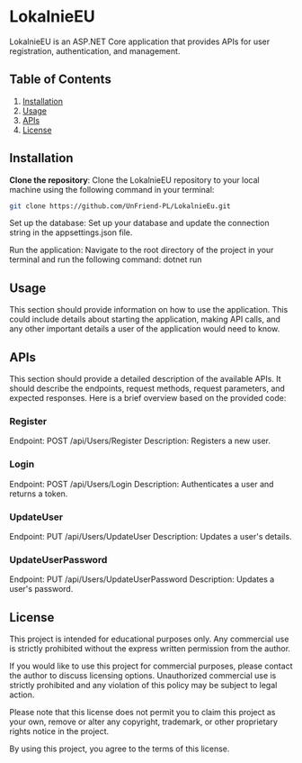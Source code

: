 # LokalnieEU

LokalnieEU is an ASP.NET Core application that provides APIs for user registration, authentication, and management.

## Table of Contents
1. [Installation](#installation)
2. [Usage](#usage)
3. [APIs](#apis)
4. [License](#license)

## Installation
**Clone the repository**: Clone the LokalnieEU repository to your local machine using the following command in your terminal:

```bash
git clone https://github.com/UnFriend-PL/LokalnieEu.git
```
Set up the database: Set up your database and update the connection string in the appsettings.json file.

Run the application: Navigate to the root directory of the project in your terminal and run the following command:
dotnet run

## Usage
This section should provide information on how to use the application. This could include details about starting the application, making API calls, and any other important details a user of the application would need to know.

## APIs
This section should provide a detailed description of the available APIs. It should describe the endpoints, request methods, request parameters, and expected responses. Here is a brief overview based on the provided code:

### Register
Endpoint: POST /api/Users/Register
Description: Registers a new user.

### Login
Endpoint: POST /api/Users/Login
Description: Authenticates a user and returns a token.

### UpdateUser
Endpoint: PUT /api/Users/UpdateUser
Description: Updates a user's details.

### UpdateUserPassword
Endpoint: PUT /api/Users/UpdateUserPassword
Description: Updates a user's password.

## License
This project is intended for educational purposes only. Any commercial use is strictly prohibited without the express written permission from the author.

If you would like to use this project for commercial purposes, please contact the author to discuss licensing options. Unauthorized commercial use is strictly prohibited and any violation of this policy may be subject to legal action.

Please note that this license does not permit you to claim this project as your own, remove or alter any copyright, trademark, or other proprietary rights notice in the project.

By using this project, you agree to the terms of this license.